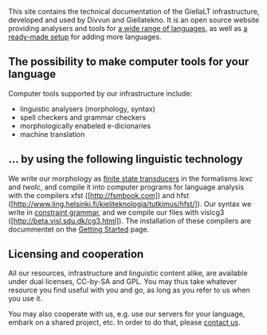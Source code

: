 

This site contains the technical documentation of the GiellaLT
infrastructure, developed and used by Divvun and Giellatekno.
It is an open source website providing analysers and tools for
[a wide range of languages](/lang//index.html), as well as
[a ready-made setup](infraremake/HowToAddANewLanguage.html) for adding more languages.




## The possibility to make computer tools for your language


Computer tools supported by our infrastructure include:


* linguistic analysers (morphology, syntax)
* spell checkers and grammar checkers
* morphologically enabeled e-dicionaries
* machine translation


## ... by using the following linguistic technology


We write our morphology as [finite state transducers](https://en.wikipedia.org/wiki/Finite_state_transducer)
in the formalisms *lexc* and *twolc*, and compile it into computer programs for language analysis with the compilers xfst ([http://fsmbook.com]) and
hfst ([http://www.ling.helsinki.fi/kieliteknologia/tutkimus/hfst/]).
Our syntax we write in [constraint grammar](https://en.wikipedia.org/wiki/Constraint_grammar),
and we compile our files with vislcg3 ([http://beta.visl.sdu.dk/cg3.html]).
The installation of these compilers are docummentet on the [Getting Started](GettingStarted.html) page.


## Licensing and cooperation


All our resources, infrastructure and linguistic content alike, are available under dual licenses, CC-by-SA and GPL. You may thus take whatever resource you find useful with you and go, as long as you refer to us when you use it.


You may also cooperate with us, e.g. use our servers for your language, embark on a shared project, etc. In order to do that, please [contact us](/admin/people.html).
